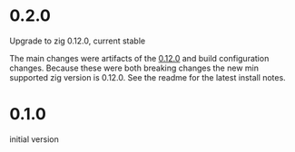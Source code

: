 # 0.2.0

Upgrade to zig 0.12.0, current stable

The main changes were artifacts of the [0.12.0](https://ziglang.org/download/0.12.0/release-notes.html) and build configuration changes. Because these were both breaking changes the new min supported zig version is 0.12.0. See the readme for the latest install notes.

# 0.1.0

initial version

